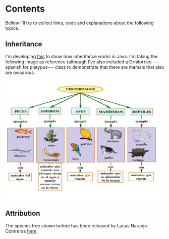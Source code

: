 # Contents

Bellow I'll try to collect links, code and explanations about the following topics.

## Inheritance

I'm developing [this](https://github.com/ehguille/programacion-java/tree/main/src/herencia) to show how inheritance works in Java. I'm taking the following image as reference (although I've also included a Ornitorrico ---spanish for platypus--- class to demonstrate that there are mamals that also are oviparous.

![Arbol filogenético](./assets/arbol-filogenetico.jpg)

## Attribution

The species tree shown before has been released by Lucas Naranjo Contreras [here](https://slideplayer.es/slide/13657384/).
